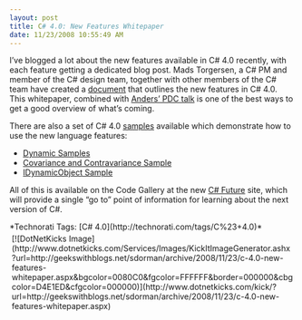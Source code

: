 ```yaml
---
layout: post
title: C# 4.0: New Features Whitepaper
date: 11/23/2008 10:55:49 AM
---
```


I’ve blogged a lot about the new features available in C# 4.0 recently, with each feature getting a dedicated blog post. Mads Torgersen, a C# PM and member of the C# design team, together with other members of the C# team have created a [document](http://code.msdn.microsoft.com/Project/Download/FileDownload.aspx?ProjectName=csharpfuture&DownloadId=3550) that outlines the new features in C# 4.0. This whitepaper, combined with [Anders’ PDC talk](http://channel9.msdn.com/pdc2008/TL16/) is one of the best ways to get a good overview of what’s coming.

There are also a set of C# 4.0 [samples](https://code.msdn.microsoft.com/Release/ProjectReleases.aspx?ProjectName=csharpfuture&ReleaseId=1686&wa=wsignin1.0) available which demonstrate how to use the new language features:

*   [Dynamic Samples](http://code.msdn.microsoft.com/Project/Download/FileDownload.aspx?ProjectName=csharpfuture&DownloadId=3540)
*   [Covariance and Contravariance Sample](http://code.msdn.microsoft.com/Project/Download/FileDownload.aspx?ProjectName=csharpfuture&DownloadId=3541)
*   [IDynamicObject Sample](http://code.msdn.microsoft.com/Project/Download/FileDownload.aspx?ProjectName=csharpfuture&DownloadId=3575)  

All of this is available on the Code Gallery at the new [C# Future](http://code.msdn.microsoft.com/csharpfuture) site, which will provide a single “go to” point of information for learning about the next version of C#.
  <div style="padding-bottom: 0px; margin: 0px; padding-left: 0px; padding-right: 0px; display: inline; float: none; padding-top: 0px" id="scid:0767317B-992E-4b12-91E0-4F059A8CECA8:b4f36a76-0621-425b-89ba-2fd5e865eb96" class="wlWriterSmartContent">*Technorati Tags: [C# 4.0](http://technorati.com/tags/C%23+4.0)*</div><div class="wlWriterHeaderFooter" style="text-align:left; margin:0px; padding:4px 4px 4px 4px;">[![DotNetKicks Image](http://www.dotnetkicks.com/Services/Images/KickItImageGenerator.ashx?url=http://geekswithblogs.net/sdorman/archive/2008/11/23/c-4.0-new-features-whitepaper.aspx&bgcolor=0080C0&fgcolor=FFFFFF&border=000000&cbgcolor=D4E1ED&cfgcolor=000000)](http://www.dotnetkicks.com/kick/?url=http://geekswithblogs.net/sdorman/archive/2008/11/23/c-4.0-new-features-whitepaper.aspx)</div>
